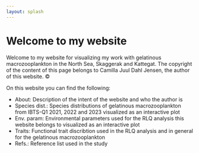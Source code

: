 ```yaml
---
layout: splash
---
```


# **Welcome to my website**  

Welcome to my website for visualizing my work with gelatinous macrozooplankton in the North Sea, Skaggerak and Kattegat. The copyright of the content of this page belongs to Camilla Juul Dahl Jensen, the author of this website. &copy;

On this website you can find the following: 
* About: Description of the intent of the website and who the author is 
* Species dist.: Species distributions of gelatinous macrozooplankton from IBTS-Q1 2021, 2022 and 2023 visualized as an interactive plot
* Env. param: Environmental parameters used for the RLQ analysis this website belongs to visualized as an interactive plot
* Traits: Functional trait discribtion used in the RLQ analysis and in general for the gelatinous macrozooplankton 
* Refs.: Reference list used in the study 

